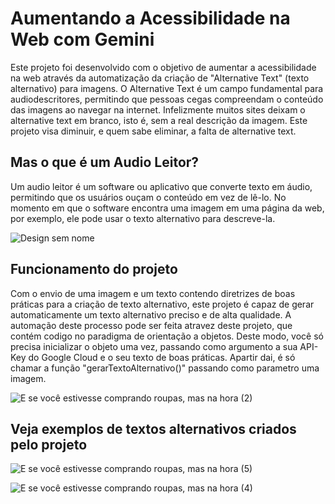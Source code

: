 # Aumentando a Acessibilidade na Web com Gemini

Este projeto foi desenvolvido com o objetivo de aumentar a acessibilidade na web através da automatização da criação de "Alternative Text" (texto alternativo) para imagens. O Alternative Text é um campo fundamental para audiodescritores, permitindo que pessoas cegas compreendam o conteúdo das imagens ao navegar na internet. Infelizmente muitos sites deixam o alternative text em branco, isto é, sem a real descrição da imagem. Este projeto visa diminuir, e quem sabe eliminar, a falta de alternative text.

## Mas o que é um Audio Leitor?
Um audio leitor é um software ou aplicativo que converte texto em áudio, permitindo que os usuários ouçam o conteúdo em vez de lê-lo. No momento em que o software encontra uma imagem em uma página da web, por exemplo, ele pode usar o texto alternativo para descreve-la.
 
![Design sem nome](https://github.com/Fernandoakafox/transformToAlternativeText/assets/124198375/e889b03e-86cd-4b2c-b698-638e01b4664d)

## Funcionamento do projeto
Com o envio de uma imagem e um texto contendo diretrizes de boas práticas para a criação de texto alternativo, este projeto é capaz de gerar automaticamente um texto alternativo preciso e de alta qualidade. A automação deste processo pode ser feita atravez deste projeto, que contém codigo no paradigma de orientação a objetos. Deste modo, você só precisa inicializar o objeto uma vez, passando como argumento a sua API-Key do Google Cloud e o seu texto de boas práticas. Apartir dai, é só chamar a função "gerarTextoAlternativo()" passando como parametro uma imagem.

![E se você estivesse comprando roupas, mas na hora (2)](https://github.com/Fernandoakafox/transformToAlternativeText/assets/124198375/33d4edb4-5fa4-4731-b803-20a3c0e57d9c)

## Veja exemplos de textos alternativos criados pelo projeto

![E se você estivesse comprando roupas, mas na hora (5)](https://github.com/Fernandoakafox/transformToAlternativeText/assets/124198375/b02e42dd-95ec-4019-a1a9-f89d2b22b39b)


![E se você estivesse comprando roupas, mas na hora (4)](https://github.com/Fernandoakafox/transformToAlternativeText/assets/124198375/3bb35e09-abcb-4952-ae38-6e61c0d8c902)



